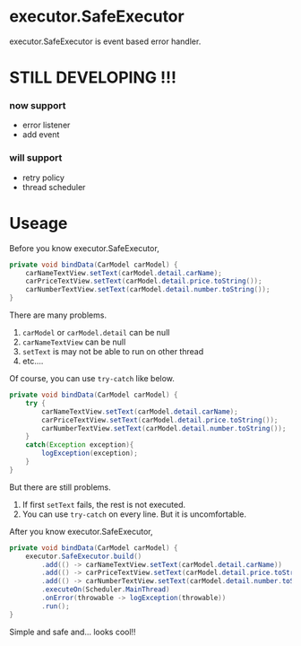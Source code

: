 # executor.SafeExecutor
executor.SafeExecutor is event based error handler.

# STILL DEVELOPING !!!
### now support
- error listener
- add event

### will support
- retry policy
- thread scheduler

# Useage

Before you know executor.SafeExecutor,

```java
private void bindData(CarModel carModel) {
    carNameTextView.setText(carModel.detail.carName);
    carPriceTextView.setText(carModel.detail.price.toString());
    carNumberTextView.setText(carModel.detail.number.toString());
}
```

There are many problems.
1. `carModel` or `carModel.detail` can be null
2. `carNameTextView` can be null
3. `setText` is may not be able to run on other thread
4. etc....

Of course, you can use `try-catch` like below.

```java
private void bindData(CarModel carModel) {
    try {
        carNameTextView.setText(carModel.detail.carName);
        carPriceTextView.setText(carModel.detail.price.toString());
        carNumberTextView.setText(carModel.detail.number.toString());   
    }
    catch(Exception exception){
        logException(exception);
    }
}
```

But there are still problems.
1. If first `setText` fails, the rest is not executed.
2. You can use `try-catch` on every line. But it is uncomfortable.

After you know executor.SafeExecutor,
```java
private void bindData(CarModel carModel) {
    executor.SafeExecutor.build()
        .add(() -> carNameTextView.setText(carModel.detail.carName))
        .add(() -> carPriceTextView.setText(carModel.detail.price.toString()))
        .add(() -> carNumberTextView.setText(carModel.detail.number.toString()))
        .executeOn(Scheduler.MainThread)
        .onError(throwable -> logException(throwable))
        .run();
}
```
Simple and safe and... looks cool!!

